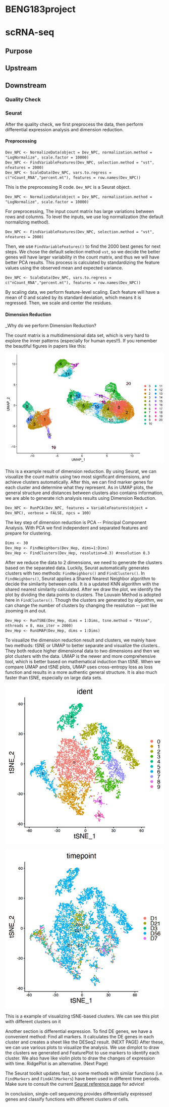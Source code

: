 # BENG183project
# scRNA-seq
## Purpose

## Upstream 


## Downstream
### Quality Check

### Seurat
After the quality check, we first preprocess the data, then perform differential expression analysis and dimension reduction. 

#### Preprocessing
```
Dev_NPC <- NormalizeData(object = Dev_NPC, normalization.method = "LogNormalize", scale.factor = 10000)
Dev_NPC <- FindVariableFeatures(Dev_NPC, selection.method = "vst", nfeatures = 2000)
Dev_NPC <- ScaleData(Dev_NPC, vars.to.regress = c("nCount_RNA","percent.mt"), features = row.names(Dev_NPC))
```
This is the preprocessing R code. ```Dev_NPC``` is a Seurat object.

```
Dev_NPC <- NormalizeData(object = Dev_NPC, normalization.method = "LogNormalize", scale.factor = 10000)
```
For preprocessing, The input count matrix has large variations between rows and columns. To level the inputs, we use log normalization (the default normalizing method).
```
Dev_NPC <- FindVariableFeatures(Dev_NPC, selection.method = "vst", nfeatures = 2000)
```
Then, we use ```FindVariableFeatures()``` to find the 2000 best genes for next steps. We chose the default selection method ```vst```, so we decide the better genes will have larger variability in the count matrix, and thus we will have better PCA results. This process is calculated by standardizing the feature values using the observed mean and expected variance.
```
Dev_NPC <- ScaleData(Dev_NPC, vars.to.regress = c("nCount_RNA","percent.mt"), features = row.names(Dev_NPC))
```
By scaling data, we perform feature-level scaling. Each feature will have a mean of 0 and scaled by its standard deviation, which means it is regressed. Then, we scale and center the residues.

#### Dimension Reduction
_Why do we perform Dimension Reduction?

The count matrix is a multidimensional data set, which is very hard to explore the inner patterns (especially for human eyes!!). If you remember the beautiful figures in papers like this:

![intro_dr](SC_umap.png "A UMAP Plot of single-cell Clusters")

This is a example result of dimension reduction. By using Seurat, we can visualize the count matrix using two most significant dimensions, and achieve clusters automatically. After this, we can find marker genes for each cluster and determine what they represent. As in UMAP plots, the general structure and distances between clusters also contains information, we are able to generate rich analysis results using Dimension Reduction.

```
Dev_NPC <- RunPCA(Dev_NPC, features = VariableFeatures(object = Dev_NPC), verbose = FALSE, npcs = 100) 
```

The key step of dimension reduction is PCA -- Principal Component Analysis. With PCA we find independent and separated features and prepare for clustering. 
```
Dims <- 30
Dev_Hep <- FindNeighbors(Dev_Hep, dims=1:Dims)
Dev_Hep <- FindClusters(Dev_Hep, resolution=0.3) #resolution 0.3
```
After we reduce the data to 2 dimensions, we need to generate the clusters based on the separated data. Luckily, Seurat automatically generates clusters with two methods: ```FindNeighbors()``` and ```FindClusters()```. In ```FindNeighbors()```, Seurat applies a Shared Nearest Neighbor algorithm to decide the similarity between cells. It is a updated KNN algorithm with the shared nearest similarity calculated. After we draw the plot, we identify the plot by dividing the data points to clusters. The Louvain Method is adopted here in ```FindClusters()```. Though the clusters are generated by algorithm, we can change the number of clusters by changing the resolution -- just like zooming in and out.
```
Dev_Hep <- RunTSNE(Dev_Hep, dims = 1:Dims, tsne.method = "Rtsne", nthreads = 8, max_iter = 2000)
Dev_Hep <- RunUMAP(Dev_Hep, dims = 1:Dims)
```

To visualize the dimension reduction result and clusters, we mainly have two methods: tSNE or UMAP to better separate and visualize the clusters.. They both reduce higher dimensional data to two dimensions and then we plot clusters with the data. UMAP is the newer and more comprehensive tool, which is better based on mathematical induction than tSNE. When we compare UMAP and tSNE plots, UMAP uses cross-entropy loss as loss function and results in a more authentic general structure. It is also much faster than tSNE, especially on large data sets.

![tSNE](tSNE_clusters.jpg "A tSNE Plot of 10 Clusters")

![tSNE_time](tSNE_time.jpg "The same tSNE Plot with respect to timeline")

This is a example of visualizing tSNE-based clusters. We can see this plot with different clusters on it 

Another section is differential expression. To find DE genes, we have a convenient method: Find all markers. It calculates the DE genes in each cluster and creates a sheet like the DESeq2 result.
(NEXT PAGE)
After these, we can use various plots to visualize the analysis.
We use dimplot to draw the clusters we generated and FeaturePlot to use markers to identify each cluster.
We also have like violin plots to draw the changes of expression with time. RidgePlot is an alternative.
(Next Page)

The Seurat toolkit updates fast, so some methods with similar functions (i.e. ```FindMarkers``` and ```FindAllMarkers```) have been used in different time periods. Make sure to consult the current [Seurat reference page](https://satijalab.org/seurat/reference/index.html) for advice!

In conclusion, single-cell sequencing provides differentially expressed genes and classify functions with different clusters of cells.
